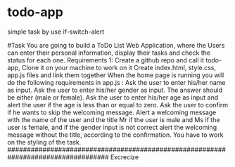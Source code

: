 # todo-app
simple task by use if-switch-alert




#Task 
You are going to build a ToDo List Web Application, where the Users can enter their personal information, display their tasks and check the status for each one.
Requirements 1:
Create a github repo and call it todo-app, Clone it on your machine to work on it 
Create index.html, style.css, app.js files and link them together 
When the home page is running you will do the following requirements in app.js :
       Ask the user to enter his/her name as input.
Ask the user to enter his/her gender as input. The answer should be either (male or female).
Ask the user to enter his/her age as input and alert the user if the age is less than or equal to zero.
Ask the user to confirm if he wants to skip the welcoming message.
Alert a welcoming message with the name of the user and the title Mr if the user is male and Ms if the user is female, and if the gender input is not correct alert the welcoming message without the title, according to the confirmation.
You have to work on the styling of the task.
##################################################################################
Excrecize 

